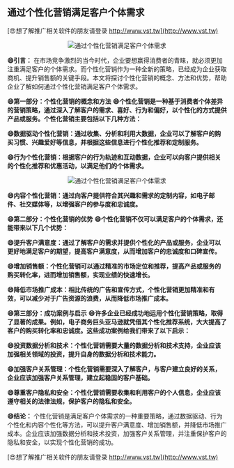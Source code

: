 ## **通过个性化营销满足客户个体需求**

[😍想了解推广相关软件的朋友请登录 http://www.vst.tw](http://www.vst.tw)

 <center><img src="https://vst.tw/MP4/tuiguang/png/8.png" alt="通过个性化营销满足客户个体需求"></center>

**😄引言：**
在市场竞争激烈的当今时代，企业要想赢得消费者的青睐，就必须更加注重满足客户的个体需求。而个性化营销作为一种全新的策略，已经成为企业获取商机、提升销售额的关键手段。本文将探讨个性化营销的概念、方法和优势，帮助企业了解如何通过个性化营销满足客户个体需求。

**😄第一部分：个性化营销的概念和方法**
**😄个性化营销是一种基于消费者个体差异的营销策略，通过深入了解客户的需求、喜好、行为和偏好，以个性化的方式提供产品或服务。个性化营销主要包括以下几种方法：**

**😄数据驱动个性化营销：通过收集、分析和利用大数据，企业可以了解客户的购买习惯、兴趣爱好等信息，并根据这些信息进行个性化推荐和定制服务。**

**😄行为个性化营销：根据客户的行为轨迹和互动数据，企业可以向客户提供相关的个性化推荐和优惠活动，以满足他们的个体需求。**

 <center><img src="https://vst.tw/MP4/tuiguang/png/7.png" alt="通过个性化营销满足客户个体需求"></center>

**😄内容个性化营销：通过向客户提供符合其兴趣和需求的定制内容，如电子邮件、社交媒体等，以增强客户的参与度和忠诚度。**

**😄第二部分：个性化营销的优势**
**😄个性化营销不仅可以满足客户的个体需求，还能带来以下几个优势：**

**😄提升客户满意度：通过了解客户的需求并提供个性化的产品或服务，企业可以更好地满足客户的期望，提高客户满意度，从而增加客户的忠诚度和口碑宣传。**

**😄增加销售额：个性化营销可以通过精准的市场定位和推荐，提高产品或服务的购买转化率，进而增加销售额，实现业绩的快速增长。**

**😄降低市场推广成本：相比传统的广告和宣传方式，个性化营销更加精准和有效，可以减少对于广告资源的浪费，从而降低市场推广成本。**

**😄第三部分：成功案例与启示**
**😄许多企业已经成功地运用个性化营销策略，取得了显著的成果。例如，电子商务巨头亚马逊就凭借其个性化推荐系统，大大提高了客户的购买转化率和忠诚度。这些成功案例给我们带来了以下启示：**

**😄投资数据分析和技术：个性化营销需要大量的数据分析和技术支持，企业应该加强相关领域的投资，提升自身的数据分析和技术能力。**

**😄加强客户关系管理：个性化营销需要深入了解客户，与客户建立良好的关系，企业应该加强客户关系管理，建立起稳固的客户基础。**

**😄尊重客户隐私和安全：个性化营销需要收集和利用客户的个人信息，企业应该遵守相关的法律法规，保护客户的隐私和安全。**

**😄结论：**
个性化营销是满足客户个体需求的一种重要策略，通过数据驱动、行为个性化和内容个性化等方法，可以提升客户满意度、增加销售额，并降低市场推广成本。企业应该加强数据分析和技术投资，加强客户关系管理，并注重保护客户的隐私和安全，以实现个性化营销的成功。

[😍想了解推广相关软件的朋友请登录 http://www.vst.tw](http://www.vst.tw)



